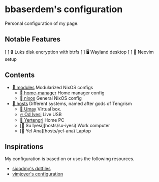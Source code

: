 # bbaserdem's configuration

Personal configuration of my page.

## Notable Features

[ ] 🔒 Luks disk encryption with btrfs
[ ] 🖥️ Wayland desktop
[ ] 📃 Neovim setup

## Contents

- [ modules](modules) Modularized NixOS configs
  - [ home-manager](modules/home-manager) Home manager config 
  - [ nixos](modules/nixos) General NixOS config
- [󱩊 hosts](hosts) Different systems, named after gods of Tengrism
  - [🤰 Umay](hosts/umay) Virtual box.
  - [🔥 Od İyesi](hosts/od-iyesi) Live USB
  - [🌳 Yertengri](hosts/yertengri) Home PC
  - [🌊 Su İyesi][hosts/su-iyesi) Work computer
  - [🎐 Yel Ana][hosts/yel-ana) Laptop

## Inspirations

My configuration is based on or uses the following resources.

* [sioodmy's dotfiles](https://github.com/sioodmy/dotfiles)
* [vimjoyer's configuration](https://github.com/vimjoyer/nixconf)
